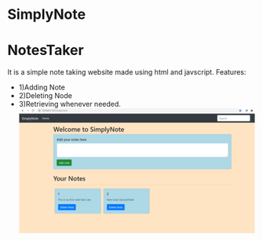 # SimplyNote
# NotesTaker
It is a simple note taking website made using html and javscript.
Features:

* 1)Adding Note
* 2)Deleting Node
* 3)Retrieving whenever needed.
![Block Diagram](https://github.com/Sakshi-0311/SimplyNote/blob/main/SimplyNote_web_app.png)

